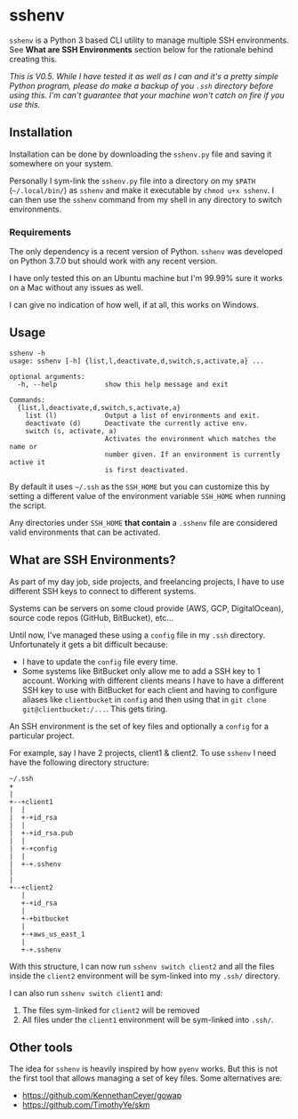 sshenv
===

`sshenv` is a Python 3 based CLI utility
to manage multiple SSH environments. See **What are SSH Environments**
section below for the rationale behind creating this.

_This is V0.5. While I have tested it as well as I can and it's
a pretty simple Python program, please do make a backup of you
`.ssh` directory before using this. I'm can't guarantee that your
machine won't catch on fire if you use this._

## Installation
Installation can be done by downloading the `sshenv.py` file and
saving it somewhere on your system.

Personally I sym-link the `sshenv.py` file into a directory on my
`$PATH` (`~/.local/bin/`) as `sshenv` and make it executable by
`chmod u+x sshenv`. I can then use the `sshenv` command from my shell
in any directory to switch environments.

### Requirements
The only dependency is a recent version of Python. `sshenv` was
developed on Python 3.7.0 but should work with any recent version.

I have only tested this on an Ubuntu machine but I'm 99.99% sure it
works on a Mac without any issues as well.

I can give no indication of how well, if at all, this works on
Windows.

## Usage
```
sshenv -h
usage: sshenv [-h] {list,l,deactivate,d,switch,s,activate,a} ...

optional arguments:
  -h, --help            show this help message and exit

Commands:
  {list,l,deactivate,d,switch,s,activate,a}
    list (l)            Output a list of environments and exit.
    deactivate (d)      Deactivate the currently active env.
    switch (s, activate, a)
                        Activates the environment which matches the name or
                        number given. If an environment is currently active it
                        is first deactivated.
```

By default it uses `~/.ssh` as the `SSH_HOME` but you can customize
this by setting a different value of the environment variable `SSH_HOME`
when running the script.

Any directories under `SSH_HOME` **that contain** a `.sshenv`
file are considered valid environments that can be activated.

## What are SSH Environments?
As part of my day job, side projects, and freelancing projects,
I have to use different SSH keys to connect to different
systems.

Systems can be servers on some cloud provide (AWS, GCP, DigitalOcean),
source code repos (GitHub, BitBucket), etc...

Until now, I've managed these using a `config` file in my `.ssh`
directory. Unfortunately it gets a bit difficult because:
- I have to update the `config` file every time.
- Some systems like BitBucket only allow me to add a SSH key to
1 account. Working with different clients means I have to have a
different SSH key to use with BitBucket for each client and having
to configure aliases like `clientbucket` in `config` and then
using that in `git clone git@clientbucket:/...`. This gets tiring.

An SSH environment is the set of key files and optionally a `config` 
for a particular project.

For example, say I have 2 projects, client1 & client2. To use
`sshenv` I need have the following directory structure:

```
~/.ssh
+
|
+--+client1
|  |
|  +-+id_rsa
|  |
|  +-+id_rsa.pub
|  |
|  +-+config
|  |
|  +-+.sshenv
|
|
+--+client2
   |
   +-+id_rsa
   |
   +-+bitbucket
   |
   +-+aws_us_east_1
   |
   +-+.sshenv
```

With this structure, I can now run `sshenv switch client2` and
all the files inside the `client2` environment will be sym-linked
into my `.ssh/` directory.

I can also run `sshenv switch client1` and:
1. The files sym-linked for `client2` will be removed
2. All files under the `client1` environment will be sym-linked
into `.ssh/`.

## Other tools

The idea for `sshenv` is heavily inspired by how `pyenv` works. But
this is not the first tool that allows managing a set of key files.
Some alternatives are:
- https://github.com/KennethanCeyer/gowap
- https://github.com/TimothyYe/skm